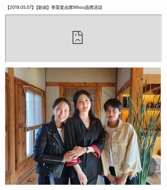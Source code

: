 【2019.05.07】【新闻】李英爱出席Whoo品牌活动            
<iframe src="https://video.h5.weibo.cn/1034:4369348530229843/4369349118711980" width="100%"></iframe>    




















![pic](./1.jpg)  
